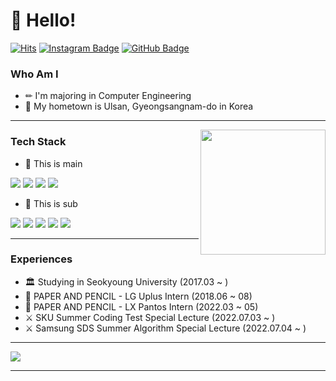 # 👋 Hello! 
[![Hits](https://hits.seeyoufarm.com/api/count/incr/badge.svg?url=https%3A%2F%2Fgithub.com%2Fheoj10272&count_bg=%23EB8B10&title_bg=%23684327&icon=&icon_color=%23E7E7E7&title=VISIT&edge_flat=false)](https://github.com/heoj10272) 
[![Instagram Badge](https://img.shields.io/badge/Instagram-E4405F?style=flat&logo=Instagram&logoColor=white)](https://www.instagram.com/huh._.zz) 
[![GitHub Badge](https://img.shields.io/badge/Tech%20Blog-555263?style=flat&logo=GitHub&logoColor=white)](https://heoj10272.github.io/)
  
### Who Am I

- ✏ I'm majoring in Computer Engineering
- 🚅 My hometown is Ulsan, Gyeongsangnam-do in Korea

<hr/>

<img align='right' src="https://github-readme-stats.vercel.app/api?username=heoj10272" height="200">

### Tech Stack

- 📒 This is main
<p display="inline-block">
  <img src="https://img.shields.io/badge/Oracle-F80000?style=square&logo=Oracle&logoColor=white"> 
  <img src="https://img.shields.io/badge/mysql-4479A1?style=square&logo=mysql&logoColor=white">
  <img src="https://img.shields.io/badge/AWS-232F3E?style=squaree&logo=Amazon AWS&logoColor=white">
  <img src="https://img.shields.io/badge/GCP-4285F4?style=squaree&logo=Google Cloud&logoColor=white">
</p>

- 📔 This is sub
<p display="inline-block">
  <img src="https://img.shields.io/badge/C-A8B9CC?style=square&logo=C&logoColor=white">
  <img src="https://img.shields.io/badge/C++-00599C?style=square&logo=C++&logoColor=white"> 
  <img src="https://img.shields.io/badge/Java-007396?style=square&logo=Java&logoColor=white">
  <img src="https://img.shields.io/badge/javascript-F7DF1E?style=square&logo=javascript&logoColor=black">
  <img src="https://img.shields.io/badge/html-E34F26?style=square&logo=html5&logoColor=white">
</p>
<hr/>


### Experiences

- 🏛 Studying in Seokyoung University (2017.03 ~ )
- 📌 PAPER AND PENCIL - LG Uplus Intern (2018.06 ~ 08)
- 📌 PAPER AND PENCIL - LX Pantos Intern (2022.03 ~ 05)
- ⚔ SKU Summer Coding Test Special Lecture (2022.07.03 ~ )
- ⚔ Samsung SDS Summer Algorithm Special Lecture (2022.07.04 ~ )

<hr/>

<a href="https://solved.ac/profile/heoj10272"><img src="https://github-readme-solvedac-hyp3rflow.vercel.app/api/?handle=heoj10272"></a>
<hr/>
